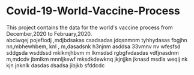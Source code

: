# Covid-19-World-Vaccine-Process
This project contains  the data for the world's vaccine process from December,2020 to February,2020.  
abciwqej
pojefiodj
,mdjbdsakas
csadsadas
jdqsnmnm
tyhhydasas
fbgjhn
nn,mbhewhbem, knl
, m,dasadsnk
h3njnm asddsa
33vmnv nv
wfesfsd
sddgsda
wsddssd
mklkmjhbvm
m  lkmsdsd
rgbgfvdasdas
vdfjnasdnm
m,mdcdv
jbmlkm
mnnljkewf
mksdkdewknq
jkjnjjkn
jknasd
msdla
weqij
nk kjn
jnknlk
dasdas
dsadsa
jibjkb
sfddcdc
